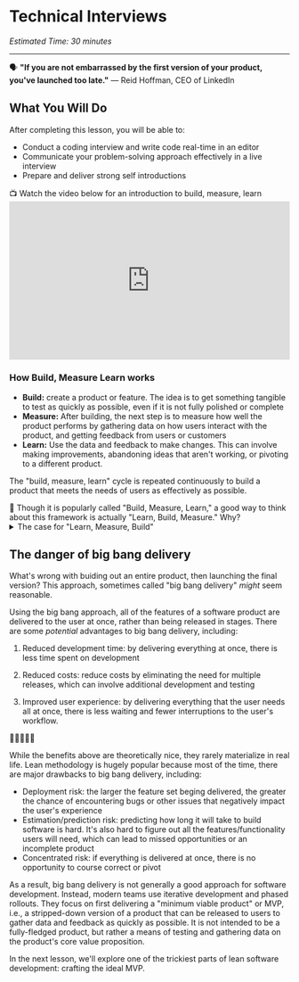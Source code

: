 # Technical Interviews 

*Estimated Time: 30 minutes*

---

<aside>
  
  🗣 **"If you are not embarrassed by the first version of your product, you've launched too late."** — Reid Hoffman, CEO of LinkedIn

</aside>




## What You Will Do


After completing this lesson, you will be able to:

- Conduct a coding interview and write code real-time in an editor
- Communicate your problem-solving approach effectively in a live interview 
- Prepare and deliver strong self introductions


<aside> 
  📺 Watch the video below for an introduction to build, measure, learn
</aside>

<div style="position: relative; padding-bottom: 56.25%; height: 0;">
<iframe width="560" height="315" src="https://www.youtube.com/embed/FI3_1VTxohg" title="YouTube video player" frameborder="0" allow="accelerometer; autoplay; clipboard-write; encrypted-media; gyroscope; picture-in-picture; web-share" allowfullscreen style="position: absolute; top: 0; left: 0; width: 100%; height: 100%;"></iframe>
</div>

### How Build, Measure Learn works

-  **Build:** create a product or feature.  The idea is to get something tangible to test as quickly as possible, even if it is not fully polished or complete
-  **Measure:** After building, the next step is to measure how well the product performs by gathering data on how users interact with the product, and getting feedback from users or customers
-  **Learn:** Use the data and feedback to make changes. This can involve making improvements, abandoning ideas that aren't working, or pivoting to a different product. 

The "build, measure, learn" cycle is repeated continuously to build a product that meets the needs of users as effectively as possible.

<aside>
🤔 Though it is popularly called "Build, Measure, Learn," a good way to think about this framework is actually "Learn, Build, Measure." Why?
</aside>

<details>
<summary>The case for "Learn, Measure, Build"</summary>
  User-centric design starts with learning about users, before building and testing prototypes. By starting with learning, you can ensure that you are building and measuring the right things. That's why the design thinking process begins with empathizing with the user and defining the problem. 
  
Moreover, the "learn, build, measure" sequence aligns more closely with the scientific method, which involves making observations, forming hypotheses, testing hypotheses, then analyzing results. This can help to make the process of product development more systematic and structured, and lead to more reliable and accurate results.  That being said, there is no one "right" way to think about the "build, measure, learn" cycle, and the sequence of steps can vary depending on the specific needs and goals of a business or product.
</details>


## The danger of big bang delivery
What's wrong with buiding out an entire product, then launching the final version? This approach, sometimes called "big bang delivery" _might_ seem reasonable. 

Using the big bang approach, all of the features of a software product are delivered to the user at once, rather than being released in stages. There are some _potential_ advantages to big bang delivery, including:

1. Reduced development time: by delivering everything at once, there is less time spent on development

2. Reduced costs: reduce costs by eliminating the need for multiple releases, which can involve additional development and testing

3. Improved user experience: by delivering everything that the user needs all at once, there is less waiting and fewer interruptions to the user's workflow.

🛑🛑🛑🛑🛑

While the benefits above are theoretically nice,  they rarely materialize in real life. Lean methodology is hugely popular because most of the time, there are major drawbacks to big bang delivery, including:

- Deployment risk: the larger the feature set beging delivered, the greater the chance of encountering bugs or other issues that negatively impact the user's experience <br />
- Estimation/prediction risk: predicting how long it will take to build software is hard. It's also hard to figure out all the features/functionality users will need, which can lead to missed opportunities or an incomplete product <br />
- Concentrated risk: if everything is delivered at once, there is no opportunity to course correct or pivot 

As a result, big bang delivery is not generally a good approach for software development. Instead, modern teams use iterative development and phased rollouts. They focus on first delivering a "minimum viable product" or MVP, i.e., a  stripped-down version of a product that can be released to users to gather data and feedback as quickly as possible. It is not intended to be a fully-fledged product, but rather a means of testing and gathering data on the product's core value proposition.

In the next lesson, we'll explore one of the trickiest parts of lean software development: crafting the ideal MVP. 
